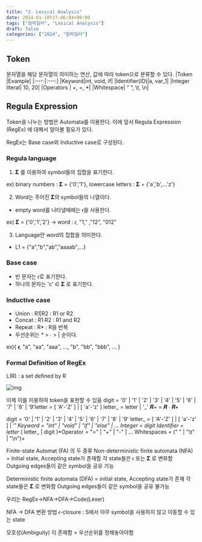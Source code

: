 ```yaml
---
title: "2. Lexical Analysis"
date: 2024-01-10T17:46:04+09:00
tags: ["컴파일러", "Lexical Analysis"]
draft: false
categories: ["2024", "컴파일러"]
---
```


## Token
문자열을 해당 문자열의 의미하는 연산, 값에 따라 token으로 분류할 수 있다.
|Token  |Example|
|:---:|:---:|
|Keyword|int, void, if|
|Identifier(ID)|a, var_1|
|Integer literal| 10, 20|
|Operators | +, =, *|
|Whitespace| “ “, \t, \n|

## Regula Expression
Token을 나누는 방법은 Automata를 이용한다. 이에 앞서 Regula Expression (RegEx) 에 대해서 알아볼 필요가 있다.


RegEx는 Base case와 Inductive case로 구성된다.


### Regula language
1. 𝚺 를 이용하여 symbol들의 집합을 표기한다.

ex) binary numbers : 𝚺 = {'0','1'}, lowercase letters : 𝚺 = {'a','b',...'z'}

2. Word는 주어진 𝚺의 symbol들의 나열이다.
- empty word를 나타낼때에는 𝜖을 사용한다.

ex) 𝚺 = {'0','1','2'} -> word : 𝜖, "1," ,"12", "012"

3. Language란 word의 집합을 의미한다.
- L1 = {"a","b","ab","aaaab",...}


### Base case
- 빈 문자는 𝜖로 표기한다.
- 하나의 문자는 'c' ∈ 𝚺 로 표기한다.
### Inductive case
- Union : R1|R2 : R1 or R2
- Concat : R1∙R2 : R1 and R2
- Repeat : R* : R을 반복
- 우선순위는 * > ∙ > | 순이다.

ex){ 𝝐, "a", "aa", "aaa", ..., "b", "bb", "bbb", ... }

### Formal Definition of RegEx
L(R) : a set defined by R

![img](blog/content/post/compiler/2-Formal.png)

이제 이를 이용하여 token을 표현할 수 있음
digit = '0' | '1' | '2' | '3' | '4' | '5' | '6' | '7' | '8' | '9'letter = [ 'A'-'Z' ] | [ 'a'-'z' ] 
letter_ = letter | '_' 
𝑹+ = 𝑹 ∙ 𝑹∗ 

digit = '0' | '1' | '2' | '3' | '4' | '5' | '6' | '7' | '8' | '9' 
letter_ = [ 'A'-'Z' ] | [ 'a'-'z' ] | '_' 
Keyword = "int" | "void" | "if" | "else" | ... Integer = digit Identifier = letter_ ( letter_ | digit )*Operator = "=" | "+" | "-" | ... 
Whitespaces = (" " | "\t" | "\n")+ 

Finite-state Automat (FA) 의 두 종류
Non-deterministic finite automata (NFA)
= Initial state, Accepting state가 존재함
각 state들은 𝜖 또는 𝚺 로 변화함
Outgoing edges들이 같은 symbol을 공유 가능

Deterministic finite automata (DFA)
= initial state, Accepting state가 존재
각 state들은 𝚺 로 변화함
Outgoing edges들이 같은 symbol을 공유 불가능

우리는 RegEx->NFA->DFA->Code(Lexer)

NFA -> DFA 변환 방법
𝜖-closure : S에서 아무 symbol을 사용하지 않고 이동할 수 있는 state 

모호성(Ambiguity) 이 존재함 > 우선순위를 정해놓아야함
